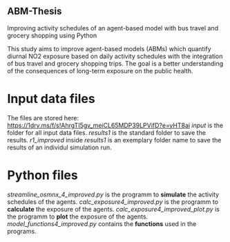 ## ABM-Thesis
Improving activity schedules of an agent-based model with bus travel and grocery shopping using Python

This study aims to improve agent-based models (ABMs) which quantify diurnal NO2 exposure based on daily activity schedules with the integration of bus travel and grocery shopping trips. The goal is a better understanding of the consequences of long-term exposure on the public health.

# Input data files
The files are stored here: https://1drv.ms/f/s!AhrgTI5gv_meiCL65MDP39LPVifD?e=yHT8ai
*input* is the folder for all input data files.
*results1* is the standard folder to save the results.
*r1_improved* inside *results1* is an exemplary folder name to save the results of an individul simulation run.

# Python files
*streamline_osmnx_4_improved.py* is the programm to **simulate** the activity schedules of the agents.
*calc_exposure4_improved.py* is the programm to **calculate** the exposure of the agents. 
*calc_exposure4_improved_plot.py* is the programm to **plot** the exposure of the agents. 
*model_functions4_improved.py* contains the **functions** used in the programs.
